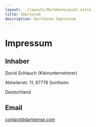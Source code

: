 ```yaml
---
layout: ../layouts/MarkdownLayout.astro
title: Impressum
description: DartSense Impressum
---
```


# Impressum

## Inhaber

David Schlauch (Kleinunternehmer)

Abtwilerstr. 11, 87776 Sontheim

Deutschland

## Email

contact@dartsense.com

<!-- _Last updated March 21th, 2023._

By using the dartsense.com website ("Service"), or any services of Jtd Lab,
Inc("DartSense"), you are agreeing to be bound by the following terms and
conditions ("Terms of Service"). IF YOU ARE ENTERING INTO THIS AGREEMENT ON
BEHALF OF A COMPANY OR OTHER LEGAL ENTITY, YOU REPRESENT THAT YOU HAVE THE
AUTHORITY TO BIND SUCH ENTITY, ITS AFFILIATES AND ALL USERS WHO ACCESS OUR
SERVICES THROUGH YOUR ACCOUNT TO THESE TERMS AND CONDITIONS, IN WHICH CASE THE
TERMS "YOU" OR "YOUR" SHALL REFER TO SUCH ENTITY, ITS AFFILIATES AND USERS
ASSOCIATED WITH IT. IF YOU DO NOT HAVE SUCH AUTHORITY, OR IF YOU DO NOT AGREE
WITH THESE TERMS AND CONDITIONS, YOU MUST NOT ACCEPT THIS AGREEMENT AND MAY NOT
USE THE SERVICES.

If DartSense makes material changes to these Terms, we will notify you by email
or by posting a notice on our site before the changes are effective. Any new
features that augment or enhance the current Service, including the release of
new tools and resources, shall be subject to the Terms of Service. Continued use
of the Service after any such changes shall constitute your consent to such
changes. You can review the most current version of the Terms of Service at any
time at: https://dartsense.com/terms.html.

Violation of any of the terms below will result in the termination of your
Account. While DartSense prohibits such conduct and Content on the Service, you
understand and agree that DartSense cannot be responsible for the Content posted
on the Service and you nonetheless may be exposed to such materials. You agree
to use the Service at your own risk.

### 0. Beta Version

PLEASE NOTE THAT THE PRODUCTS ARE CURRENTLY BEING PROVIDED IN THEIR BETA
VERSIONS, THE FEATURES OF WHICH HAVE NOT BEEN FULLY IMPLEMENTED OR REFINED. AS
WITH ANY BETA VERSION, THE PRODUCTS CURRENTLY CONSTITUTE A WORK IN PROGRESS AND
AS SUCH, THERE MAY BE UNRESOLVED ISSUES. UNLESS YOU ARE COMFORTABLE USING BETA
SOFTWARE AND UNDERSTAND THE IMPLICATIONS THEREOF, PLEASE DO NOT TO USE THIS BETA
VERSION OF THE PRODUCTS

### A. Account Terms

- You must be 16 years or older to use this Service. If you are under 16 years
  of age, you must have explicit consent from your parent or legal guardian in
  order to use this Service, including consent to use elements of this Service
  which collect data to make delivery of this Service possible.
- You must be a human. Accounts registered by "bots" or other automated methods
  are not permitted.
- You must provide your name, a valid email address, and any other information
  requested in order to complete the signup process.
- Your login may only be used by one person - a single login shared by multiple
  people is not permitted.
- You are responsible for maintaining the security of your account and password.
  DartSense cannot and will not be liable for any loss or damage from your failure
  to comply with this security obligation.
- You are responsible for all Content posted and activity that occurs under your
  account (even when Content is posted by others who have accounts under your
  account).
- One person or legal entity may not maintain more than one free account.
- You may not use the Service for any illegal or unauthorized purpose. You must
  not, in the use of the Service, violate any laws in your jurisdiction (including
  but not limited to copyright or trademark laws).

### B. API Terms

Customers may access their DartSense account data via an API (Application
Program Interface). Any use of the API, including use of the API through a
third-party product that accesses DartSense, is bound by these Terms of Service
plus the following specific terms:

- You expressly understand and agree that DartSense shall not be liable for any
  direct, indirect, incidental, special, consequential or exemplary damages,
  including but not limited to, damages for loss of profits, goodwill, use, data
  or other intangible losses (even if DartSense has been advised of the
  possibility of such damages), resulting from your use of the API or third-party
  products that access data via the API.
- Abuse or excessively frequent requests to DartSense via the API may result in
  the temporary or permanent suspension of your account's access to the API.
  DartSense, in its sole discretion, will determine abuse or excessive usage of
  the API. DartSense will make a reasonable attempt via email to warn the account
  owner prior to suspension.
- DartSense reserves the right at any time to modify or discontinue, temporarily
  or permanently, your access to the API (or any part thereof) with or without
  notice.

### C. Deletion, Cancellation, and Termination

- All of your Content will be immediately deleted from the Service upon account
  deletion. This information can not be recovered once your account is deleted.

- Upon cancellation of any paid services you may lose access to any or all
  related features and services. This does not affect the Content in your account.

- DartSense, in its sole discretion, has the right to suspend or terminate your
  account and refuse any and all current or future use of the Service, or any
  other DartSense service, for any reason at any time. Such termination of the
  Service will result in the deactivation or deletion of your Account or your
  access to your Account, and the forfeiture and relinquishment of all Content in
  your Account. DartSense reserves the right to refuse service to anyone for any
  reason at any time. In the event that DartSense takes action to suspend or
  terminate an account, we will make a reasonable effort to provide the affected
  account owner with a copy of their account contents upon request, unless the
  account was suspended or terminated due to unlawful conduct.

### D. Modifications to the Service and Prices

- DartSense reserves the right at any time and from time to time to modify or
  discontinue, temporarily or permanently, the Service (or any part thereof) with
  or without notice.
- DartSense shall not be liable to you or to any third-party for any
  modification, price change, suspension or discontinuance of the Service.

### E. Copyright and Content Ownership

- We claim no intellectual property rights over the material you provide to the
  Service.
- DartSense does not pre-screen Content, but DartSense and its designee have the
  right (but not the obligation) in their sole discretion to refuse or remove any
  Content that is available via the Service.
- You shall defend DartSense against any claim, demand, suit or proceeding made
  or brought against DartSense by a third-party alleging that Your Content, or
  Your use of the Service in violation of this Agreement, infringes or
  misappropriates the intellectual property rights of a third-party or violates
  applicable law, and shall indemnify DartSense for any damages finally awarded
  against, and for reasonable attorney’s fees incurred by, DartSense in connection
  with any such claim, demand, suit or proceeding; provided, that DartSense (a)
  promptly gives You written notice of the claim, demand, suit or proceeding; (b)
  gives You sole control of the defense and settlement of the claim, demand, suit
  or proceeding (provided that You may not settle any claim, demand, suit or
  proceeding unless the settlement unconditionally releases DartSense of all
  liability); and (c) provides to You all reasonable assistance, at Your expense.
- The look and feel of the Service is copyright ©2023-present Jtd Lab, Inc.
  All rights reserved. You may not duplicate, copy, or reuse any portion of the
  DartSense mobile applications without express written permission from DartSense.
  The DartSense command-line interface is open-sourced under the MIT or Apache 2.0
  license at your choice.

### F. Refund Policy

- If you feel you are being billed in error, we strongly encourage you to
  request a refund from your account or contact us rather than filing a dispute
  with your credit card company. If a dispute is filed before you get in touch
  with us, we are limited in what we can do to resolve it.
- Credit card disputes are flagged to us by your provider as potentially
  fraudulent so given the seriousness, if a credit card dispute is made, your
  account may be suspended while we investigate and we ask you to contact us to
  reinstate it.
- To request a refund, please log in to your account and go to
  Settings/Receipts.
- If you do not have an account, please email our Developer Success team
  directly at billing@dartsense.com.
- You will be asked to provide the reason for your request.
- We aim to respond to refund requests within 5 business days of receipt.

### G. General Conditions

- Your use of the Service is at your sole risk. The service is provided on an
  "as is" and "as available" basis. Support for DartSense services is only
  available in English, via email.
- You understand that DartSense uses third-party vendors and hosting partners to
  provide the necessary hardware, software, networking, storage, and related
  technology required to run the Service.
- You must not modify, adapt or hack the Service or modify another website so as
  to falsely imply that it is associated with the Service, DartSense, or any other
  DartSense service.
- You agree not to reproduce, duplicate, copy, sell, resell or exploit any
  portion of the Service, use of the Service, or access to the Service without the
  express written permission by DartSense.
- We may, but have no obligation to, remove Content and Accounts containing
  Content that we determine in our sole discretion are unlawful, offensive,
  threatening, libelous, defamatory, pornographic, obscene or otherwise
  objectionable or violates any party's intellectual property or these Terms of
  Service.
- Verbal, physical, written or other abuse (including threats of abuse or
  retribution) of any DartSense customer, employee, member, or officer will result
  in immediate account termination.
- You understand that the technical processing and transmission of the Service,
  including your Content, may be transferred unencrypted and involve (a)
  transmissions over various networks; and (b) changes to conform and adapt to
  technical requirements of connecting networks or devices.
- You must not upload, post, host, or transmit unsolicited email, SMSs, or
  "spam" messages.
- You must not transmit any worms or viruses or any code of a destructive
  nature.
- If your bandwidth usage significantly exceeds the average bandwidth usage (as
  determined solely by DartSense) of other DartSense customers, we reserve the
  right to immediately disable your account or throttle your file hosting until
  you can reduce your bandwidth consumption.
- DartSense does not warrant that (i) the service will meet your specific
  requirements, (ii) the service will be uninterrupted, timely, secure, or
  error-free, (iii) the results that may be obtained from the use of the service
  will be accurate or reliable, (iv) the quality of any products, services,
  information, or other material purchased or obtained by you through the service
  will meet your expectations, and (v) any errors in the Service will be
  corrected.
- You expressly understand and agree that DartSense shall not be liable for any
  direct, indirect, incidental, special, consequential or exemplary damages,
  including but not limited to, damages for loss of profits, goodwill, use, data
  or other intangible losses (even if DartSense has been advised of the
  possibility of such damages), resulting from: (i) the use or the inability to
  use the service; (ii) the cost of procurement of substitute goods and services
  resulting from any goods, data, information or services purchased or obtained or
  messages received or transactions entered into through or from the service;
  (iii) unauthorized access to or alteration of your transmissions or data; (iv)
  statements or conduct of any third-party on the service; (v) or any other matter
  relating to the service.
- The failure of DartSense to exercise or enforce any right or provision of the
  Terms of Service shall not constitute a waiver of such right or provision. The
  Terms of Service constitutes the entire agreement between you and DartSense and
  govern your use of the Service, superseding any prior agreements between you and
  DartSense (including, but not limited to, any prior versions of the Terms of
  Service). You agree that these Terms of
- Service and Your use of the Service are governed under California law.

Questions about the Terms of Service should be sent to contact@dartsense.com -->
